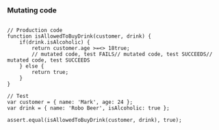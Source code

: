 <!-- .element: class="fragments-no-display"-->
### Mutating code

<pre><code data-noescape data-trim class="lang-js hljs javascript">
// Production code
function isAllowedToBuyDrink(customer, drink) {
    if(drink.isAlcoholic) {
        return <span class="fragment fade-out" data-fragment-index="2">customer.age <span class="fragment fade-out" data-fragment-index="0">>=</span><span class="fragment current-visible" data-fragment-index="0"><</span><span class="fragment fade-in" data-fragment-index="1">></span> 18</span><span class="fragment fade-in" data-fragment-index="2">true</span>;
        <span class="fragment current-visible" data-fragment-index="0">// mutated code, test FAILS</span><span class="fragment current-visible" data-fragment-index="1">// mutated code, test SUCCEEDS</span><span class="fragment current-visible" data-fragment-index="2">// mutated code, test SUCCEEDS</span>
    } else {
        return true;
    }
}
</code></pre>

<pre><code class="lang-js hljs javascript">// Test
var customer = { name: 'Mark', age: 24 };
var drink = { name: 'Robo Beer', isAlcoholic: true };

assert.equal(isAllowedToBuyDrink(customer, drink), true);
</code></pre>
